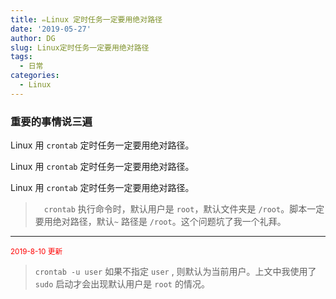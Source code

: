 ```yaml
---
title: ✏️Linux 定时任务一定要用绝对路径
date: '2019-05-27'
author: DG
slug: Linux定时任务一定要用绝对路径
tags: 
  - 日常
categories: 
  - Linux
---
```


### 重要的事情说三遍

Linux 用 `crontab` 定时任务一定要用绝对路径。

Linux 用 `crontab` 定时任务一定要用绝对路径。

Linux 用 `crontab` 定时任务一定要用绝对路径。

> 　`crontab` 执行命令时，默认用户是 `root`，默认文件夹是 `/root`。脚本一定要用绝对路径，默认`~` 路径是 `/root`。这个问题坑了我一个礼拜。

---------------

<small><font color="red">2019-8-10 更新</font></small>

> `crontab -u user` 如果不指定 `user` , 则默认为当前用户。上文中我使用了 `sudo` 启动才会出现默认用户是 `root` 的情况。